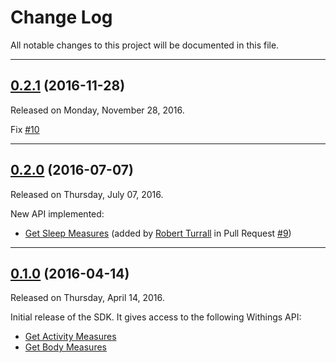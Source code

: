 # Change Log

All notable changes to this project will be documented in this file.

---
## [0.2.1](https://github.com/jdrevet/Withings-SDK-iOS/releases/tag/0.2.1) (2016-11-28)
Released on Monday, November 28, 2016.

Fix [#10](https://github.com/jdrevet/Withings-SDK-iOS/issues/10)

---
## [0.2.0](https://github.com/jdrevet/Withings-SDK-iOS/releases/tag/0.2.0) (2016-07-07)
Released on Thursday, July 07, 2016.

New API implemented:
- [Get Sleep Measures](http://oauth.withings.com/api/doc#api-Measure-get_sleep) (added by [Robert Turrall](https://github.com/robertturrall) in Pull Request
[#9](https://github.com/jdrevet/Withings-SDK-iOS/pull/9))

---

## [0.1.0](https://github.com/jdrevet/Withings-SDK-iOS/releases/tag/0.1.0) (2016-04-14)
Released on Thursday, April 14, 2016.

Initial release of the SDK. It gives access to the following Withings API:
- [Get Activity Measures](http://oauth.withings.com/api/doc#api-Measure-get_activity)
- [Get Body Measures](http://oauth.withings.com/api/doc#api-Measure-get_measure)
